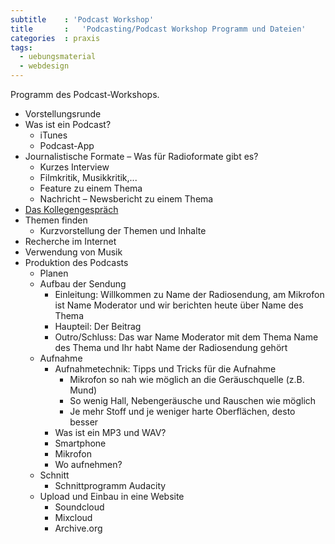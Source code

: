 ```yaml
---
subtitle    : 'Podcast Workshop'
title       :   'Podcasting/Podcast Workshop Programm und Dateien'
categories  : praxis
tags:
  - uebungsmaterial
  - webdesign
---
```

Programm des Podcast-Workshops.
<!--more-->

* Vorstellungsrunde
* Was ist ein Podcast?
  * iTunes
  * Podcast-App
* Journalistische Formate – Was für Radioformate gibt es?
  * Kurzes Interview
  * Filmkritik, Musikkritik,...
  * Feature zu einem Thema
  * Nachricht – Newsbericht zu einem Thema
* [Das Kollegengespräch](https://phlow.de/download/podcast/kollegengespraech.mp3)
* Themen finden
  * Kurzvorstellung der Themen und Inhalte
* Recherche im Internet
* Verwendung von Musik
* Produktion des Podcasts
  * Planen
  * Aufbau der Sendung
    * Einleitung: Willkommen zu Name der Radiosendung, am Mikrofon ist Name Moderator und wir berichten heute über Name des Thema
    * Haupteil: Der Beitrag
    * Outro/Schluss: Das war Name Moderator mit dem Thema  Name des Thema und Ihr habt Name der Radiosendung gehört
  * Aufnahme
    * Aufnahmetechnik: Tipps und Tricks für die Aufnahme
      * Mikrofon so nah wie möglich an die Geräuschquelle (z.B. Mund)
      * So wenig Hall, Nebengeräusche und Rauschen wie möglich
      * Je mehr Stoff und je weniger harte Oberflächen, desto besser
    * Was ist ein MP3 und WAV?
    * Smartphone
    * Mikrofon
    * Wo aufnehmen?
  * Schnitt
    * Schnittprogramm Audacity
  * Upload und Einbau in eine Website
    * Soundcloud
    * Mixcloud
    * Archive.org




